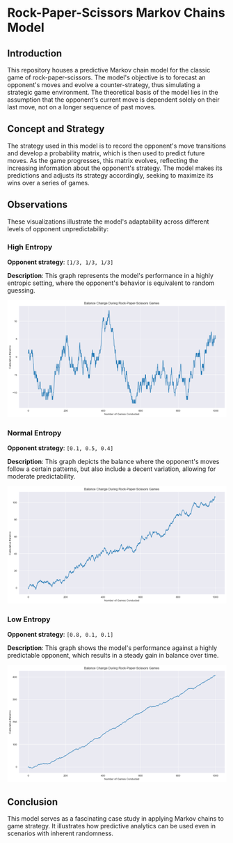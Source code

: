 # Rock-Paper-Scissors Markov Chains Model

## Introduction
This repository houses a predictive Markov chain model for the classic game of rock-paper-scissors. The model's objective is to forecast an opponent's moves and evolve a counter-strategy, thus simulating a strategic game environment. The theoretical basis of the model lies in the assumption that the opponent's current move is dependent solely on their last move, not on a longer sequence of past moves.

## Concept and Strategy
The strategy used in this model is to record the opponent's move transitions and develop a probability matrix, which is then used to predict future moves. As the game progresses, this matrix evolves, reflecting the increasing information about the opponent's strategy. The model makes its predictions and adjusts its strategy accordingly, seeking to maximize its wins over a series of games.

## Observations
These visualizations illustrate the model's adaptability across different levels of opponent unpredictability:

### High Entropy ###
**Opponent strategy**: `[1/3, 1/3, 1/3]`

**Description**: This graph represents the model's performance in a highly entropic setting, where the opponent's behavior is equivalent to random guessing.  

![High Entropy Balance](./docs/plots/balance/balance-high-entropy.png)

### Normal Entropy ###
**Opponent strategy**: `[0.1, 0.5, 0.4]`

**Description**: This graph depicts the balance where the opponent's moves follow a certain patterns, but also include a decent variation, allowing for moderate predictability.

![Normal Entropy Balance](./docs/plots/balance/balance-normal-entropy.png)

### Low Entropy ###
**Opponent strategy**: `[0.8, 0.1, 0.1]`

**Description**: This graph shows the model's performance against a highly predictable opponent, which results in a steady gain in balance over time.

![Low Entropy Balance](./docs/plots/balance/balance-low-entropy.png)

## Conclusion
This model serves as a fascinating case study in applying Markov chains to game strategy. It illustrates how predictive analytics can be used even in scenarios with inherent randomness. 
